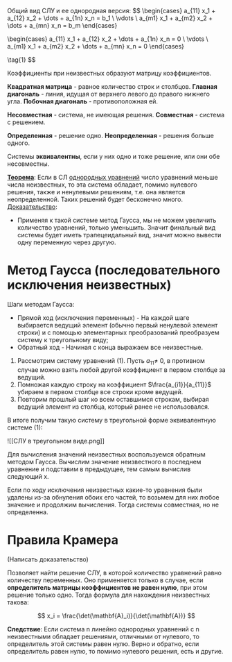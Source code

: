 Общий вид СЛУ и ее однородная версия:
$$
\begin{cases} a_{11} x_1 + a_{12} x_2 + \dots + a_{1n} x_n = b_1 \\ \vdots \\ a_{m1} x_1 + a_{m2} x_2 + \dots + a_{mn} x_n = b_m \end{cases}

\begin{cases} a_{11} x_1 + a_{12} x_2 + \dots + a_{1n} x_n = 0 \\ \vdots \\ a_{m1} x_1 + a_{m2} x_2 + \dots + a_{mn} x_n = 0 \end{cases}

\tag{1}
$$

Коэффициенты при неизвестных образуют матрицу коэффициентов.

**Квадратная матрица** - равное количество строк и столбцов.
**Главная диагональ** - линия, идущая от верхнего левого до правого нижнего угла.
**Побочная диагональ** - противоположная ей.

**Несовместная** - система, не имеющая решения.
**Совместная** - система с решением.

**Определенная** - решение одно.
**Неопределенная** - решения больше одного.

Системы **эквивалентны**, если у них одно и тоже решение, или они обе несовместны.

**<u>Теорема</u>**:
Если в СЛ <u>однородных уравнений</u> число уравнений меньше числа неизвестных, то эта система обладает, помимо нулевого решения, также и ненулевыми решениям, т.е. она является неопределенной. Таких решений будет бесконечно много.
<u>Доказательство</u>:
- Применяя к такой системе метод Гаусса, мы не можем увеличить количество уравнений, только уменьшить. Значит финальный вид системы будет иметь трапецеидальный вид, значит можно вывести одну переменную через другую.

# Метод Гаусса (последовательного исключения неизвестных)

Шаги методам Гаусса:
- Прямой ход (исключения переменных) - На каждой шаге выбирается ведущий элемент (обычно первый ненулевой элемент строки) и с помощью элементарных преобразований преобразуем систему к треугольному виду;
- Обратный ход - Начиная с конца выражаем все неизвестные.

1. Рассмотрим систему уравнений (1). Пусть $a_{11} \neq$ 0, в противном случае можно взять любой другой коэффициент в первом столбце за ведущий.
2. Помножая каждую строку на коэффициент $\frac{a_{i1}}{a_{11}}$ убираем в первом столбце все строки кроме ведущей.
3. Повторим прошлый шаг ко всем оставшимся строкам, выбирая ведущий элемент из столбца, который ранее не использовался.

В итоге получим такую систему в треугольной форме эквивалентную системе (1):

![[СЛУ в треугольном виде.png]]

Для вычисления значений неизвестных воспользуемся обратным методом Гаусса. Вычислим значение неизвестного в последнем уравнение и подставим в предыдущее, тем самым вычислив следующий x.

Если по ходу исключения неизвестных какие-то уравнения были удалены из-за обнуления обоих его частей, то возьмем для них любое значение и продолжим вычисления. Тогда системы совместная, но не определенна.

# Правила Крамера

(Написать доказательство)

Позволяет найти решение СЛУ, в которой количество уравнений равно количеству переменных. Оно применяется только в случае, если **определитель матрицы коэффициентов не равен нулю**, при этом решение только одно. Тогда формула для нахождения неизвестных такова:

$$
x_i = \frac{\det(\mathbf{A}_i)}{\det(\mathbf{A})}
$$

**Следствие**: Если система n линейно однородных уравнений с n неизвестными обладает решениями, отличными от нулевого, то определитель этой системы равен нулю. Верно и обратно, если определитель равен нулю, то помимо нулевого решения, есть и другие.